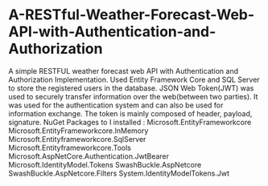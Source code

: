 # A-RESTful-Weather-Forecast-Web-API-with-Authentication-and-Authorization
A simple RESTFUL weather forecast web API with Authentication and Authorization Implementation.
Used Entity Framework Core and SQL Server to store the registered users in the database.
JSON Web Token(JWT) was used to securely transfer information over the web(between two parties).
It was used for the authentication system and can also be used for information exchange.
The token is mainly composed of header, payload, signature. 
NuGet Packages to I installed :
Microsoft.EntityFrameworkcore
Microsoft.EntityFrameworkcore.InMemory
Microsoft.Entityframeworkcore.SqlServer
Microsoft.Entityframeworkcore.Tools
Microsoft.AspNetCore.Authentication.JwtBearer
Microsoft.IdentityModel.Tokens
SwashBuckle.AspNetcore
SwashBuckle.AspNetcore.Filters
System.IdentityModelTokens.Jwt
